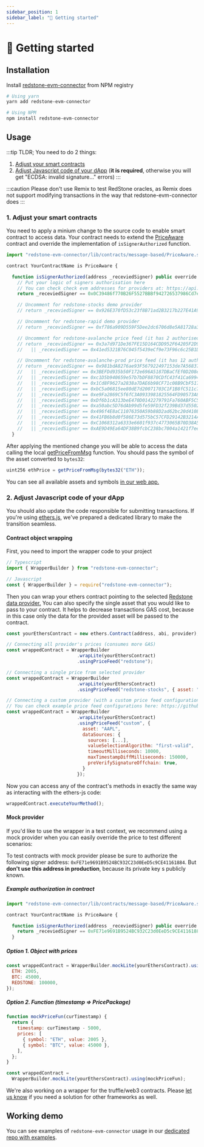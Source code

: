 ```yaml
---
sidebar_position: 1
sidebar_label: "🚀 Getting started"
---
```


# 🚀 Getting started

## Installation

Install [redstone-evm-connector](https://www.npmjs.com/package/redstone-evm-connector) from NPM registry

```bash
# Using yarn
yarn add redstone-evm-connector

# Using NPM
npm install redstone-evm-connector
```

## Usage

:::tip
TLDR; You need to do 2 things:
1. [Adjust your smart contracts](#1-adjust-your-smart-contracts)
2. [Adjust Javascript code of your dApp](#2-adjust-javascript-code-of-your-dapp) (**it is required**, otherwise you will get "ECDSA: invalid signature..." errors)
:::

:::caution
Please don't use Remix to test RedStone oracles, as Remix does not support modifying transactions in the way that redstone-evm-connector does
:::

### 1. Adjust your smart contracts

You need to apply a minium change to the source code to enable smart contract to access data. Your contract needs to extend the [PriceAware](https://github.com/redstone-finance/redstone-evm-connector/blob/master/contracts/message-based/PriceAware.sol) contract and override the implementation of `isSignerAuthorized` function.

```js
import "redstone-evm-connector/lib/contracts/message-based/PriceAware.sol";

contract YourContractName is PriceAware {

  function isSignerAuthorized(address _receviedSigner) public override virtual view returns (bool) {
    // Put your logic of signers authorisation here
    // You can check check evm addresses for providers at: https://api.redstone.finance/providers
    return _receviedSigner == 0x0C39486f770B26F5527BBBf942726537986Cd7eb; // redstone main demo provider

    // Uncomment for redstone-stocks demo provider
    // return _receviedSigner == 0x926E370fD53c23f8B71ad2B3217b227E41A92b12;

    // Uncomment for redstone-rapid demo provider
    // return _receviedSigner == 0xf786a909D559F5Dee2dc6706d8e5A81728a39aE9;

    // Uncomment for redstone-avalanche price feed (it has 2 authorised signers)
    // return _receviedSigner == 0x3a7d971De367FE15D164CDD952F64205F2D9f10c
    //   || _receviedSigner == 0x41ed5321B76C045f5439eCf9e73F96c6c25B1D75;

    // Uncomment for redstone-avalanche-prod price feed (it has 12 authorised signers)
    // return _receviedSigner == 0x981bdA8276ae93F567922497153de7A5683708d3
    //   || _receviedSigner == 0x3BEFDd935b50F172e696A5187DBaCfEf0D208e48
    //   || _receviedSigner == 0xc1D5b940659e57b7bDF8870CDfC43f41Ca699460
    //   || _receviedSigner == 0x1Cd8F9627a2838a7DAE6b98CF71c08B9CbF5174a
    //   || _receviedSigner == 0xbC5a06815ee80dE7d20071703C1F1B8fC511c7d4
    //   || _receviedSigner == 0xe9Fa2869C5f6fC3A0933981825564FD90573A86D
    //   || _receviedSigner == 0xDf6b1cA313beE470D0142279791Fa760ABF5C537
    //   || _receviedSigner == 0xa50abc5D76dAb99d5fe59FD32f239Bd37d55025f
    //   || _receviedSigner == 0x496f4E8aC11076350A59b88D2ad62bc20d410EA3
    //   || _receviedSigner == 0x41FB6b8d0f586E73d575bC57CFD29142B3214A47
    //   || _receviedSigner == 0xC1068312a6333e6601f937c4773065B70D38A5bF
    //   || _receviedSigner == 0xAE9D49Ea64DF38B9fcbC238bc7004a1421f7eeE8
  }
```

After applying the mentioned change you will be able to access the data calling the local [getPriceFromMsg](https://github.com/redstone-finance/redstone-evm-connector/blob/price-aware/contracts/message-based/PriceAware.sol#L29) function. You should pass the symbol of the asset converted to `bytes32`:

```js
uint256 ethPrice = getPriceFromMsg(bytes32("ETH"));
```

You can see all available assets and symbols [in our web app.](https://app.redstone.finance/#/app/providers)

### 2. Adjust Javascript code of your dApp

You should also update the code responsible for submitting transactions. If you're using [ethers.js](https://github.com/ethers-io/ethers.js/), we've prepared a dedicated library to make the transition seamless.

#### Contract object wrapping

First, you need to import the wrapper code to your project

```ts
// Typescript
import { WrapperBuilder } from "redstone-evm-connector";

// Javascript
const { WrapperBuilder } = require("redstone-evm-connector");
```

Then you can wrap your ethers contract pointing to the selected [Redstone data provider.](https://api.redstone.finance/providers) You can also specify the single asset that you would like to pass to your contract. It helps to decrease transactions GAS cost, because in this case only the data for the provided asset will be passed to the contract.

```js
const yourEthersContract = new ethers.Contract(address, abi, provider);

// Connecting all provider's prices (consumes more GAS)
const wrappedContract = WrapperBuilder
                          .wrapLite(yourEthersContract)
                          .usingPriceFeed("redstone");

// Connecting a single price from selected provider
const wrappedContract = WrapperBuilder
                          .wrapLite(yourEthersContract)
                          .usingPriceFeed("redstone-stocks", { asset: "AAPL" });

// Connecting a custom provider (with a custom price feed configuration)
// You can check example price feed configurations here: https://github.com/redstone-finance/redstone-evm-connector/tree/master/utils/v2/connector/impl/default-data-sources
const wrappedContract = WrapperBuilder
                          .wrapLite(yourEthersContract)
                          .usingPriceFeed("custom", {
                            asset: "AAPL",
                            dataSources: {
                              sources: [...],
                              valueSelectionAlgorithm: "first-valid",
                              timeoutMilliseconds: 10000,
                              maxTimestampDiffMilliseconds: 150000,
                              preVerifySignatureOffchain: true,
                            }
                          });

```

Now you can access any of the contract's methods in exactly the same way as interacting with the ethers-js code:

```js
wrappedContract.executeYourMethod();
```

<!-- Hidden since we moved the logic of provider authorisation to the smart contract function -->
<!-- #### Provider authorization
If you're the owner of the contract, you should authorize a data provider after the contract deployment. You should do it before users will interact with your contract. Because the provider authenticity will be checked via signature verification whenever a user submits a transaction accessing the data. There are 2 ways of provider authorization:
##### 1. Simple authorization
We recommend to use this option. It will automatically authorize the correct public address based on your configured price feed.
```js
await wrappedContract.authorizeProvider();
```
##### 2. Authorization by ethereum address
This option requires the provider's ethereum address. You can check the redstone providers' details using [RedStone API.](https://api.redstone.finance/providers)
```js
await yourEthersContract.authorizeSigner("REPLACE_WITH_DATA_PROVIDER_ETHEREUM_ADDRESS")
``` -->

#### Mock provider

If you'd like to use the wrapper in a test context, we recommend using a mock provider when you can easily override the price to test different scenarios:

To test contracts with mock provider please be sure to authorize the following signer address: `0xFE71e9691B9524BC932C23d0EeD5c9CE41161884`. But **don't use this address in production**, because its private key s publicly known.

##### Example authorization in contract

```js
import "redstone-evm-connector/lib/contracts/message-based/PriceAware.sol";

contract YourContractName is PriceAware {

  function isSignerAuthorized(address _receviedSigner) public override virtual view returns (bool) {
    return _receviedSigner == 0xFE71e9691B9524BC932C23d0EeD5c9CE41161884; // mock provider address
  }
```

##### Option 1. Object with prices

```js
const wrappedContract = WrapperBuilder.mockLite(yourEthersContract).using({
  ETH: 2005,
  BTC: 45000,
  REDSTONE: 100000,
});
```

##### Option 2. Function (timestamp => PricePackage)

```js
function mockPriceFun(curTimestamp) {
  return {
    timestamp: curTimestamp - 5000,
    prices: [
      { symbol: "ETH", value: 2005 },
      { symbol: "BTC", value: 45000 },
    ],
  };
}

const wrappedContract =
  WrapperBuilder.mockLite(yourEthersContract).using(mockPriceFun);
```

We're also working on a wrapper for the truffle/web3 contracts. Please [let us know](https://redstone.finance/discord) if you need a solution for other frameworks as well.

## Working demo

You can see examples of `redstone-evm-connector` usage in our [dedicated repo with examples](https://github.com/redstone-finance/redstone-evm-connector-examples).
